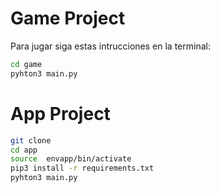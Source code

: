 # Game Project 

Para jugar siga estas intrucciones en la terminal:
```sh
cd game
pyhton3 main.py
```
# App Project  

```sh
git clone
cd app 
source  envapp/bin/activate
pip3 install -r requirements.txt
pyhton3 main.py
```

